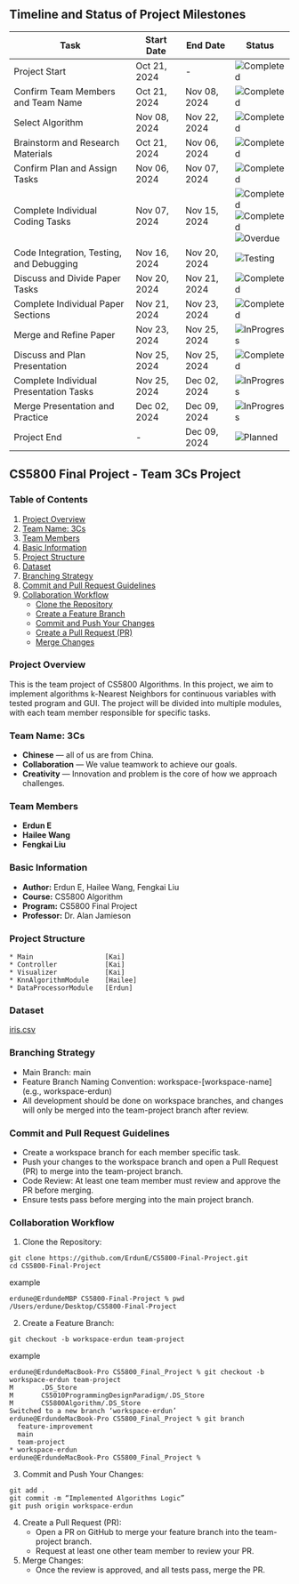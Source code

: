 ## Timeline and Status of Project Milestones

| Task                                     | Start Date   | End Date     | Status                                                                                                                                                                                                             |
|------------------------------------------|--------------|--------------|--------------------------------------------------------------------------------------------------------------------------------------------------------------------------------------------------------------------|
| Project Start                            | Oct 21, 2024 | -            | ![Completed](https://img.shields.io/badge/Status-Completed-brightgreen)                                                                                                                                            |
| Confirm Team Members and Team Name       | Oct 21, 2024 | Nov 08, 2024 | ![Completed](https://img.shields.io/badge/Status-Completed-brightgreen)                                                                                                                                            |
| Select Algorithm                         | Nov 08, 2024 | Nov 22, 2024 | ![Completed](https://img.shields.io/badge/Status-Completed-brightgreen)                                                                                                                                            |
| Brainstorm and Research Materials        | Oct 21, 2024 | Nov 06, 2024 | ![Completed](https://img.shields.io/badge/Status-Completed-brightgreen)                                                                                                                                            |
| Confirm Plan and Assign Tasks            | Nov 06, 2024 | Nov 07, 2024 | ![Completed](https://img.shields.io/badge/Status-Completed-brightgreen)                                                                                                                                            |
| Complete Individual Coding Tasks         | Nov 07, 2024 | Nov 15, 2024 | ![Completed](https://img.shields.io/badge/Erdun-Completed-brightgreen)<br/>![Completed](https://img.shields.io/badge/Hailee-Completed-brightgreen)<br/>![Overdue](https://img.shields.io/badge/Kai-Overdue-orange) |
| Code Integration, Testing, and Debugging | Nov 16, 2024 | Nov 20, 2024 | ![Testing](https://img.shields.io/badge/Status-Testing-blue)                                                                                                                                                       |
| Discuss and Divide Paper Tasks           | Nov 20, 2024 | Nov 21, 2024 | ![Completed](https://img.shields.io/badge/Status-Completed-brightgreen)                                                                                                                                              |
| Complete Individual Paper Sections       | Nov 21, 2024 | Nov 23, 2024 | ![Completed](https://img.shields.io/badge/Status-Completed-brightgreen)                                                                                                                                            |
| Merge and Refine Paper                   | Nov 23, 2024 | Nov 25, 2024 | ![InProgress](https://img.shields.io/badge/Status-In%20Progress-yellow)                                                                                                                                            |
| Discuss and Plan Presentation            | Nov 25, 2024 | Nov 25, 2024 | ![Completed](https://img.shields.io/badge/Status-Completed-brightgreen)                                                                                                                                            |
| Complete Individual Presentation Tasks   | Nov 25, 2024 | Dec 02, 2024 | ![InProgress](https://img.shields.io/badge/Status-In%20Progress-yellow)                                                                                                                                            |
| Merge Presentation and Practice          | Dec 02, 2024 | Dec 09, 2024 | ![InProgress](https://img.shields.io/badge/Status-In%20Progress-yellow)                                                                                                                                                 |
| Project End                              | -            | Dec 09, 2024 | ![Planned](https://img.shields.io/badge/Status-Planned-lightgrey)                                                                                                                                                  |

## CS5800 Final Project - Team 3Cs Project

### Table of Contents

1. [Project Overview](#project-overview)
2. [Team Name: 3Cs](#team-name-3cs)
3. [Team Members](#team-members)
4. [Basic Information](#basic-information)
5. [Project Structure](#project-structure)
6. [Dataset](#dataset)
7. [Branching Strategy](#branching-strategy)
8. [Commit and Pull Request Guidelines](#commit-and-pull-request-guidelines)
9. [Collaboration Workflow](#collaboration-workflow)
   - [Clone the Repository](#1-clone-the-repository)
   - [Create a Feature Branch](#2-create-a-feature-branch)
   - [Commit and Push Your Changes](#3-commit-and-push-your-changes)
   - [Create a Pull Request (PR)](#4-create-a-pull-request-pr)
   - [Merge Changes](#5-merge-changes)
   
### Project Overview
This is the team project of CS5800 Algorithms. In this project, we aim to implement algorithms k-Nearest Neighbors for continuous variables with tested program and GUI. The project will be divided into multiple modules, with each team member responsible for specific tasks.
### Team Name: 3Cs
* **Chinese** — all of us are from China.
* **Collaboration** — We value teamwork to achieve our goals.
* **Creativity** — Innovation and problem is the core of how we approach challenges.
### Team Members
* **Erdun E**
* **Hailee Wang**
* **Fengkai Liu**
### Basic Information
* **Author:** Erdun E, Hailee Wang, Fengkai Liu
* **Course:** CS5800 Algorithm
* **Program:** CS5800 Final Project
* **Professor:** Dr. Alan Jamieson

### Project Structure
```aiignore
* Main                  [Kai]
* Controller            [Kai]      
* Visualizer            [Kai]
* KnnAlgorithmModule    [Hailee]
* DataProcessorModule   [Erdun]
```
### Dataset
[iris.csv](https://github.com/ErdunE/CS5800-Final-Project/blob/main/iris.csv)

### Branching Strategy
* Main Branch: main
* Feature Branch Naming Convention: workspace-[workspace-name] (e.g., workspace-erdun)
* All development should be done on workspace branches, and changes will only be merged into the team-project branch after review.
### Commit and Pull Request Guidelines
* Create a workspace branch for each member specific task.
* Push your changes to the workspace branch and open a Pull Request (PR) to merge into the team-project branch.
* Code Review: At least one team member must review and approve the PR before merging.
* Ensure tests pass before merging into the main project branch.
### Collaboration Workflow
1. Clone the Repository:
```
git clone https://github.com/ErdunE/CS5800-Final-Project.git
cd CS5800-Final-Project
```
example
```aiignore
erdune@ErdundeMBP CS5800-Final-Project % pwd
/Users/erdune/Desktop/CS5800-Final-Project
```
2. Create a Feature Branch:
```
git checkout -b workspace-erdun team-project
```
example
```
erdune@ErdundeMacBook-Pro CS5800_Final_Project % git checkout -b workspace-erdun team-project
M       .DS_Store
M       CS5010ProgrammingDesignParadigm/.DS_Store
M       CS5800Algorithm/.DS_Store
Switched to a new branch ‘workspace-erdun’
erdune@ErdundeMacBook-Pro CS5800_Final_Project % git branch
  feature-improvement
  main
  team-project
* workspace-erdun
erdune@ErdundeMacBook-Pro CS5800_Final_Project % 

```
3. Commit and Push Your Changes:
```
git add .
git commit -m “Implemented Algorithms Logic”
git push origin workspace-erdun
```
4. Create a Pull Request (PR):
    * Open a PR on GitHub to merge your feature branch into the team-project branch.
    * Request at least one other team member to review your PR.
5. Merge Changes:
    * Once the review is approved, and all tests pass, merge the PR.